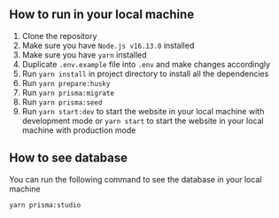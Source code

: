 ## How to run in your local machine

1. Clone the repository
2. Make sure you have `Node.js v16.13.0` installed
3. Make sure you have `yarn` installed
4. Duplicate `.env.example` file into `.env` and make changes accordingly
5. Run `yarn install` in project directory to install all the dependencies
6. Run `yarn prepare:husky`
7. Run `yarn prisma:migrate`
8. Run `yarn prisma:seed`
9. Run `yarn start:dev` to start the website in your local machine with development mode or `yarn start` to start the website in your local machine with production mode

## How to see database

You can run the following command to see the database in your local machine

```bash
yarn prisma:studio
```
